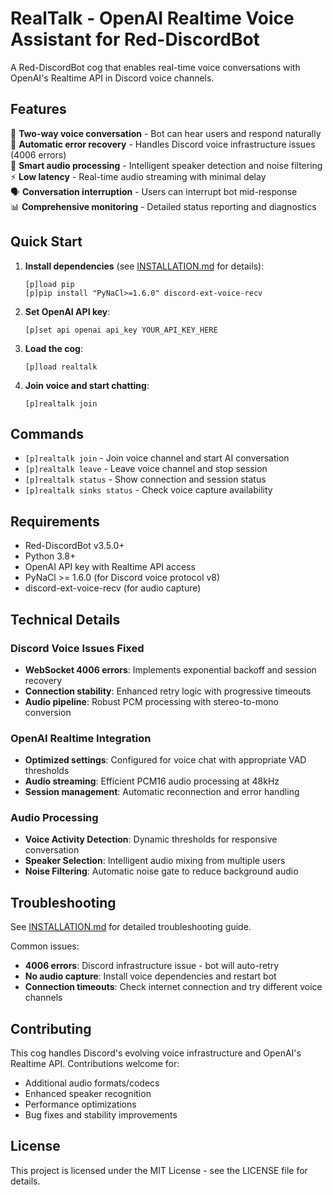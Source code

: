 # RealTalk - OpenAI Realtime Voice Assistant for Red-DiscordBot

A Red-DiscordBot cog that enables real-time voice conversations with OpenAI's Realtime API in Discord voice channels.

## Features

🎤 **Two-way voice conversation** - Bot can hear users and respond naturally  
🔄 **Automatic error recovery** - Handles Discord voice infrastructure issues (4006 errors)  
🎯 **Smart audio processing** - Intelligent speaker detection and noise filtering  
⚡ **Low latency** - Real-time audio streaming with minimal delay  
🗣️ **Conversation interruption** - Users can interrupt bot mid-response  
📊 **Comprehensive monitoring** - Detailed status reporting and diagnostics  

## Quick Start

1. **Install dependencies** (see [INSTALLATION.md](INSTALLATION.md) for details):
   ```
   [p]load pip
   [p]pip install "PyNaCl>=1.6.0" discord-ext-voice-recv
   ```

2. **Set OpenAI API key**:
   ```
   [p]set api openai api_key YOUR_API_KEY_HERE
   ```

3. **Load the cog**:
   ```
   [p]load realtalk
   ```

4. **Join voice and start chatting**:
   ```
   [p]realtalk join
   ```

## Commands

- `[p]realtalk join` - Join voice channel and start AI conversation
- `[p]realtalk leave` - Leave voice channel and stop session  
- `[p]realtalk status` - Show connection and session status
- `[p]realtalk sinks status` - Check voice capture availability

## Requirements

- Red-DiscordBot v3.5.0+
- Python 3.8+
- OpenAI API key with Realtime API access
- PyNaCl >= 1.6.0 (for Discord voice protocol v8)
- discord-ext-voice-recv (for audio capture)

## Technical Details

### Discord Voice Issues Fixed
- **WebSocket 4006 errors**: Implements exponential backoff and session recovery
- **Connection stability**: Enhanced retry logic with progressive timeouts
- **Audio pipeline**: Robust PCM processing with stereo-to-mono conversion

### OpenAI Realtime Integration
- **Optimized settings**: Configured for voice chat with appropriate VAD thresholds
- **Audio streaming**: Efficient PCM16 audio processing at 48kHz
- **Session management**: Automatic reconnection and error handling

### Audio Processing
- **Voice Activity Detection**: Dynamic thresholds for responsive conversation
- **Speaker Selection**: Intelligent audio mixing from multiple users
- **Noise Filtering**: Automatic noise gate to reduce background audio

## Troubleshooting

See [INSTALLATION.md](INSTALLATION.md) for detailed troubleshooting guide.

Common issues:
- **4006 errors**: Discord infrastructure issue - bot will auto-retry
- **No audio capture**: Install voice dependencies and restart bot
- **Connection timeouts**: Check internet connection and try different voice channels

## Contributing

This cog handles Discord's evolving voice infrastructure and OpenAI's Realtime API. Contributions welcome for:
- Additional audio formats/codecs
- Enhanced speaker recognition  
- Performance optimizations
- Bug fixes and stability improvements

## License

This project is licensed under the MIT License - see the LICENSE file for details.